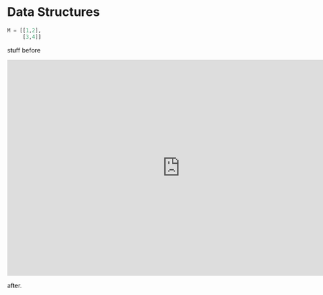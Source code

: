 # Data Structures

```python
M = [[1,2],
     [3,4]]
```

stuff before

<iframe width="800" height="500" frameborder="0" src="http://pythontutor.com/iframe-embed.html#code=M+%3D+%5B%5B1,2%5D,+%5B3,4%5D%5D%0A&origin=opt-frontend.js&cumulative=false&heapPrimitives=false&textReferences=false&py=2&rawInputLstJSON=%5B%5D&curInstr=1&codeDivWidth=350&codeDivHeight=400">
</iframe>

after.
